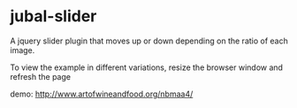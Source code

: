 # jubal-slider
A jquery slider plugin that moves up or down depending on the ratio of each image.


To view the example in different variations, resize the browser window and refresh the page

demo: http://www.artofwineandfood.org/nbmaa4/
